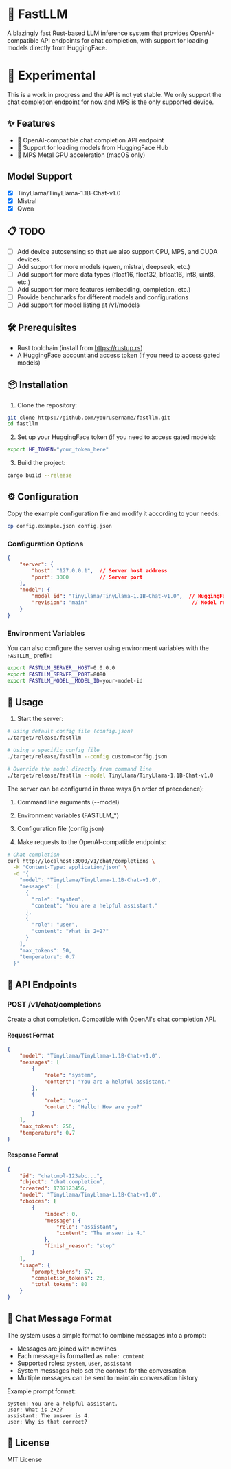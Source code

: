 # 🚀 FastLLM

A blazingly fast Rust-based LLM inference system that provides OpenAI-compatible API
endpoints for chat completion, with support for loading models directly from HuggingFace.

# 🧪 Experimental

This is a work in progress and the API is not yet stable. We only support the
chat completion endpoint for now and MPS is the only supported device.

## ✨ Features

- 🔄 OpenAI-compatible chat completion API endpoint
- 🤗 Support for loading models from HuggingFace Hub
- 🍎 MPS Metal GPU acceleration (macOS only)

## Model Support

- [x] TinyLlama/TinyLlama-1.1B-Chat-v1.0
- [x] Mistral
- [x] Qwen

## 📋 TODO

- [ ] Add device autosensing so that we also support CPU, MPS, and CUDA devices.
- [ ] Add support for more models (qwen, mistral, deepseek, etc.)
- [ ] Add support for more data types (float16, float32, bfloat16, int8, uint8, etc.)
- [ ] Add support for more features (embedding, completion, etc.)
- [ ] Provide benchmarks for different models and configurations
- [ ] Add support for model listing at /v1/models

## 🛠️ Prerequisites

- Rust toolchain (install from https://rustup.rs)
- A HuggingFace account and access token (if you need to access gated models)

## 📦 Installation

1. Clone the repository:
```bash
git clone https://github.com/yourusername/fastllm.git
cd fastllm
```

2. Set up your HuggingFace token (if you need to access gated models):
```bash
export HF_TOKEN="your_token_here"
```

3. Build the project:
```bash
cargo build --release
```

## ⚙️ Configuration

Copy the example configuration file and modify it according to your needs:

```bash
cp config.example.json config.json
```

### Configuration Options

```json
{
    "server": {
        "host": "127.0.0.1",  // Server host address
        "port": 3000          // Server port
    },
    "model": {
        "model_id": "TinyLlama/TinyLlama-1.1B-Chat-v1.0",  // HuggingFace model ID
        "revision": "main"                                  // Model revision
    }
}
```

### Environment Variables

You can also configure the server using environment variables with the `FASTLLM_` prefix:

```bash
export FASTLLM_SERVER__HOST=0.0.0.0
export FASTLLM_SERVER__PORT=8080
export FASTLLM_MODEL__MODEL_ID=your-model-id
```

## 🚀 Usage

1. Start the server:
```bash
# Using default config file (config.json)
./target/release/fastllm

# Using a specific config file
./target/release/fastllm --config custom-config.json

# Override the model directly from command line
./target/release/fastllm --model TinyLlama/TinyLlama-1.1B-Chat-v1.0
```

The server can be configured in three ways (in order of precedence):
1. Command line arguments (--model)
2. Environment variables (FASTLLM_*)
3. Configuration file (config.json)

2. Make requests to the OpenAI-compatible endpoints:

```bash
# Chat completion
curl http://localhost:3000/v1/chat/completions \
  -H "Content-Type: application/json" \
  -d '{
    "model": "TinyLlama/TinyLlama-1.1B-Chat-v1.0",
    "messages": [
      {
        "role": "system",
        "content": "You are a helpful assistant."
      },
      {
        "role": "user",
        "content": "What is 2+2?"
      }
    ],
    "max_tokens": 50,
    "temperature": 0.7
  }'
```

## 🔌 API Endpoints

### POST /v1/chat/completions

Create a chat completion. Compatible with OpenAI's chat completion API.

#### Request Format
```json
{
    "model": "TinyLlama/TinyLlama-1.1B-Chat-v1.0",
    "messages": [
        {
            "role": "system",
            "content": "You are a helpful assistant."
        },
        {
            "role": "user",
            "content": "Hello! How are you?"
        }
    ],
    "max_tokens": 256,
    "temperature": 0.7
}
```

#### Response Format
```json
{
    "id": "chatcmpl-123abc...",
    "object": "chat.completion",
    "created": 1707123456,
    "model": "TinyLlama/TinyLlama-1.1B-Chat-v1.0",
    "choices": [
        {
            "index": 0,
            "message": {
                "role": "assistant",
                "content": "The answer is 4."
            },
            "finish_reason": "stop"
        }
    ],
    "usage": {
        "prompt_tokens": 57,
        "completion_tokens": 23,
        "total_tokens": 80
    }
}
```

## 💬 Chat Message Format

The system uses a simple format to combine messages into a prompt:
- Messages are joined with newlines
- Each message is formatted as `role: content`
- Supported roles: `system`, `user`, `assistant`
- System messages help set the context for the conversation
- Multiple messages can be sent to maintain conversation history

Example prompt format:
```
system: You are a helpful assistant.
user: What is 2+2?
assistant: The answer is 4.
user: Why is that correct?
```

## 📄 License

MIT License
